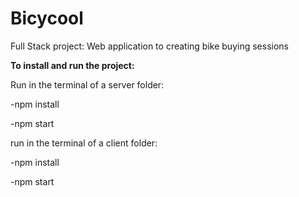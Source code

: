 # Bicycool
Full Stack project: Web application to creating bike buying sessions

**To install and run the project:**

Run in the terminal of a server folder:

-npm install

-npm start

run in the terminal of a client folder:

-npm install

-npm start


  
